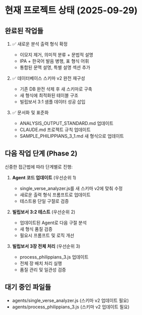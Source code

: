# 현재 프로젝트 상태 (2025-09-29)

## 완료된 작업들
1. ✅ 새로운 분석 출력 형식 확정
   - 이모지 제거, 의미적 분류 + 문법적 설명
   - IPA + 한국어 발음 병행, 표 형식 어휘
   - 통합된 문맥 설명, 특별 설명 섹션 추가

2. ✅ 데이터베이스 스키마 v2 완전 재구성
   - 기존 DB 완전 삭제 후 새 스키마로 구축
   - 새 형식에 최적화된 테이블 구조
   - 빌립보서 3:1 샘플 데이터 성공 삽입

3. ✅ 문서화 및 표준화
   - ANALYSIS_OUTPUT_STANDARD.md 업데이트
   - CLAUDE.md 프로젝트 규칙 업데이트
   - SAMPLE_PHILIPPIANS_3_1.md 새 형식으로 업데이트

## 다음 작업 단계 (Phase 2)
신중한 접근법에 따라 단계별로 진행:

1. **Agent 코드 업데이트** (우선순위 1)
   - single_verse_analyzer.js를 새 스키마 v2에 맞춰 수정
   - 새로운 출력 형식 프롬프트로 업데이트
   - 테스트용 단일 구절로 검증

2. **빌립보서 3:2 테스트** (우선순위 2)
   - 업데이트된 Agent로 다음 구절 분석
   - 새 형식 품질 검증
   - 필요시 프롬프트 및 로직 개선

3. **빌립보서 3장 전체 처리** (우선순위 3)
   - process_philippians_3.js 업데이트
   - 전체 장 배치 처리 실행
   - 품질 관리 및 일관성 검증

## 대기 중인 파일들
- agents/single_verse_analyzer.js (스키마 v2 업데이트 필요)
- agents/process_philippians_3.js (스키마 v2 업데이트 필요)